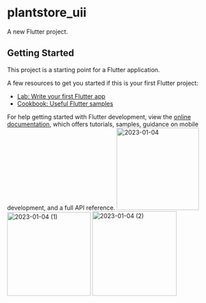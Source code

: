 # plantstore_uii

A new Flutter project.

## Getting Started

This project is a starting point for a Flutter application.

A few resources to get you started if this is your first Flutter project:

- [Lab: Write your first Flutter app](https://docs.flutter.dev/get-started/codelab)
- [Cookbook: Useful Flutter samples](https://docs.flutter.dev/cookbook)

For help getting started with Flutter development, view the
[online documentation](https://docs.flutter.dev/), which offers tutorials,
samples, guidance on mobile development, and a full API reference.
<img width="192" alt="2023-01-04" src="https://user-images.githubusercontent.com/114460751/210501826-3e447f0a-f8b9-448d-954f-ed892bce2108.png">
<img width="195" alt="2023-01-04 (1)" src="https://user-images.githubusercontent.com/114460751/210501856-bb7f0982-513c-4512-9a50-62391889021a.png">
<img width="197" alt="2023-01-04 (2)" src="https://user-images.githubusercontent.com/114460751/210501876-18b8675d-4481-41f9-a09f-802df921b2da.png">
